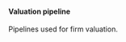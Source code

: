 
<!-- README.md is generated from README.Rmd. Please edit that file -->

#### Valuation pipeline

Pipelines used for firm valuation.
